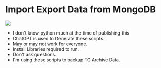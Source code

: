 # Import Export Data from MongoDB

[![](https://opengraph.githubassets.com/1da09a46829c34059f08ce28d69bd9aea5217b4949bf67b34cab98629cbdfb90/PBhadoo/Import-Export-Data-from-MongoDB)](https://twitter.com/ParveenBhadoo)

* I don't know python much at the time of publishing this
* ChatGPT is used to Generate these scripts.
* May or may not work for everyone.
* Install Libraries required to run.
* Don't ask questions.
* I'm using these scripts to backup TG Archive Data.
